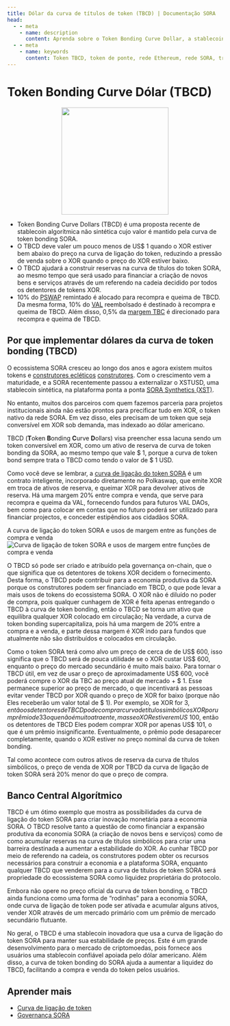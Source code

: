 ```yaml
---
title: Dólar da curva de títulos de token (TBCD) | Documentação SORA
head:
  - - meta
    - name: description
      content: Aprenda sobre o Token Bonding Curve Dollar, a stablecoin algorítmica não sintética cujo valor é mantido pela curva de token bonding da SORA. Explore como o TBCD ajuda a construir as reservas da curva de token bonding da SORA, ao mesmo tempo que é usado para financiar a criação de novos bens e serviços dentro do ecossistema SORA.
  - - meta
    - name: keywords
      content: Token TBCD, token de ponte, rede Ethereum, rede SORA, transferência de ativos, interoperabilidade, transações entre cadeias, liquidez, finanças descentralizadas, DeFi
---
```


# Token Bonding Curve Dólar (TBCD)

 <center><img src="/.gitbook/assets/tbcd.svg" width="250"></center>

- Token Bonding Curve Dollars (TBCD) é uma proposta recente de stablecoin algorítmica não sintética cujo valor é mantido pela curva de token bonding SORA.
- O TBCD deve valer um pouco menos de US$ 1 quando o XOR estiver bem abaixo do preço na curva de ligação do token, reduzindo a pressão de venda sobre o XOR quando o preço do XOR estiver baixo.
- O TBCD ajudará a construir reservas na curva de títulos do token SORA, ao mesmo tempo que será usado para financiar a criação de novos bens e serviços através de um referendo na cadeia decidido por todos os detentores de tokens XOR.
- 10% do [PSWAP](/pt/pswap) remintado é alocado para recompra e queima de TBCD. Da mesma forma, 10% do [VAL](/pt/val) reembolsado é destinado à recompra e queima de TBCD.
 Além disso, 0,5% da [margem TBC](./tbc.md#why-is-the-token-binding-curve-useful) é direcionado para recompra e queima de TBCD.

## Por que implementar dólares da curva de token bonding (TBCD)

O ecossistema SORA cresceu ao longo dos anos e agora existem muitos tokens e [construtores ecléticos](https://cerestoken.io) [construtores](https://adar.com). Com o crescimento vem a maturidade, e a SORA recentemente passou a externalizar o XSTUSD, uma stablecoin sintética, na plataforma ponta a ponta [SORA Synthetics (XST)](xst.md).

No entanto, muitos dos parceiros com quem fazemos parceria para projetos institucionais ainda não estão prontos para precificar tudo em XOR, o token nativo da rede SORA. Em vez disso, eles precisam de um token que seja conversível em XOR sob demanda, mas indexado ao dólar americano.

TBCD (**T**oken **B**onding **C**urve **D**ollars) visa preencher essa lacuna sendo um token conversível em XOR, como um ativo de reserva de curva de token bonding da SORA, ao mesmo tempo que vale $ 1, porque a curva de token bond sempre trata o TBCD como tendo o valor de $ 1 USD.

Como você deve se lembrar, a [curva de ligação do token SORA](/pt/tbc.md) é um contrato inteligente,
incorporado diretamente no Polkaswap, que emite XOR em troca de ativos de reserva,
e queimar XOR para devolver ativos de reserva. Há uma margem
20% entre compra e venda, que serve para recompra e queima
da VAL, fornecendo fundos para futuros VAL DAOs, bem como para colocar em contas
que no futuro poderá ser utilizado para financiar projectos, e conceder
estipêndios aos cidadãos SORA.

A curva de ligação do token SORA e usos de margem entre as funções de compra e venda
![Curva de ligação de token SORA e usos de margem entre funções de compra e venda](/.gitbook/assets/margin-tbc.png)

O TBCD só pode ser criado e atribuído pela governança on-chain, que
o que significa que os detentores de tokens XOR decidem o fornecimento. Desta forma, o TBCD pode
contribuir para a economia produtiva da SORA porque os construtores podem ser
financiado em TBCD, o que pode levar a mais usos de tokens do ecossistema SORA.
O XOR não é diluído no poder de compra, pois qualquer cunhagem de XOR é feita apenas entregando o TBCD à curva de token bonding, então o TBCD se torna um ativo que equilibra qualquer XOR colocado em circulação; Na verdade, a curva de token bonding supercapitaliza, pois há uma margem de 20% entre a compra e a venda, e parte dessa margem é XOR indo para fundos que atualmente não são distribuídos e colocados em circulação.

Como o token SORA terá como alvo um preço de cerca de
de US$ 600, isso significa que o TBCD será de pouca utilidade se o XOR custar US$ 600,
enquanto o preço do mercado secundário é muito mais baixo.
Para tornar o TBCD útil, em vez de usar o preço de aproximadamente US$ 600, você poderá
compre o XOR da TBC ao preço atual de mercado + $ 1. Esse
permanece superior ao preço de mercado, o que incentivará as pessoas
evitar vender TBCD por XOR quando o preço de XOR for baixo (porque não
Eles receberão um valor total de $ 1). Por exemplo, se XOR for $3, então os detentores de TBCD
pode comprar curva de títulos simbólicos XOR por um prêmio de 33%,
o que não é muito atraente, mas se o XOR estiver em US$ 100, então os detentores de TBCD
Eles podem comprar XOR por apenas US$ 101, o que é um prêmio insignificante.
Eventualmente, o prêmio pode desaparecer completamente, quando o XOR estiver no preço nominal da curva de token bonding.

Tal como acontece com outros ativos de reserva da curva de títulos simbólicos, o preço de venda
de XOR por TBCD da curva de ligação de token SORA será 20% menor
do que o preço de compra.

## Banco Central Algorítmico

TBCD é um ótimo exemplo que mostra as possibilidades da curva de ligação do token SORA para criar inovação monetária para a economia SORA. O TBCD resolve tanto a questão de como financiar a expansão produtiva da economia SORA (a criação de novos bens e serviços) como de como acumular reservas na curva de títulos simbólicos para criar uma barreira destinada a aumentar a estabilidade do XOR. Ao cunhar TBCD por meio de referendo na cadeia, os construtores podem obter os recursos necessários para construir a economia e a plataforma SORA, enquanto qualquer TBCD que venderem para a curva de títulos de token SORA será propriedade do ecossistema SORA como liquidez proprietária do protocolo.

Embora não opere no preço oficial da curva de token bonding, o TBCD
ainda funciona como uma forma de “rodinhas” para a economia SORA, onde
curva de ligação de token pode ser ativada e acumular alguns ativos,
vender XOR através de um mercado primário com um prêmio de
mercado secundário flutuante.

No geral, o TBCD é uma stablecoin inovadora que usa a curva de ligação do token SORA para manter sua estabilidade de preços. Este é um grande desenvolvimento para o mercado de criptomoedas, pois fornece aos usuários uma stablecoin confiável apoiada pelo dólar americano. Além disso, a curva de token bonding do SORA ajuda a aumentar a liquidez do TBCD, facilitando a compra e venda do token pelos usuários.

## Aprender mais

- [Curva de ligação de token](/pt/tbc.md)
- [Governança SORA](/pt/sora-governance.md)
